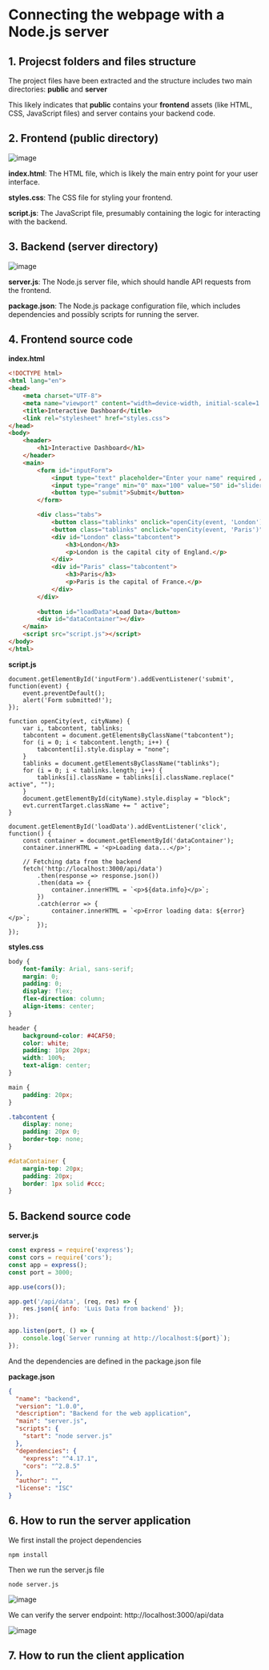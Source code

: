 # Connecting the webpage with a Node.js server 

## 1. Projecst folders and files structure

The project files have been extracted and the structure includes two main directories: **public** and **server**

This likely indicates that **public** contains your **frontend** assets (like HTML, CSS, JavaScript files) and server contains your backend code.

## 2. Frontend (public directory)

![image](https://github.com/luiscoco/HTML-CSS-JavaScript-sample3/assets/32194879/af72ac1b-b419-4621-9b79-c99d3641d6a2)

**index.html**: The HTML file, which is likely the main entry point for your user interface.

**styles.css**: The CSS file for styling your frontend.

**script.js**: The JavaScript file, presumably containing the logic for interacting with the backend.

## 3. Backend (server directory)

![image](https://github.com/luiscoco/HTML-CSS-JavaScript-sample3/assets/32194879/7987fad8-6dcd-4930-b807-12ec80a7f9da)

**server.js**: The Node.js server file, which should handle API requests from the frontend.

**package.json**: The Node.js package configuration file, which includes dependencies and possibly scripts for running the server.

## 4. Frontend source code

**index.html**

```html
<!DOCTYPE html>
<html lang="en">
<head>
    <meta charset="UTF-8">
    <meta name="viewport" content="width=device-width, initial-scale=1.0">
    <title>Interactive Dashboard</title>
    <link rel="stylesheet" href="styles.css">
</head>
<body>
    <header>
        <h1>Interactive Dashboard</h1>
    </header>
    <main>
        <form id="inputForm">
            <input type="text" placeholder="Enter your name" required />
            <input type="range" min="0" max="100" value="50" id="slider" />
            <button type="submit">Submit</button>
        </form>

        <div class="tabs">
            <button class="tablinks" onclick="openCity(event, 'London')">London</button>
            <button class="tablinks" onclick="openCity(event, 'Paris')">Paris</button>
            <div id="London" class="tabcontent">
                <h3>London</h3>
                <p>London is the capital city of England.</p>
            </div>
            <div id="Paris" class="tabcontent">
                <h3>Paris</h3>
                <p>Paris is the capital of France.</p>
            </div>
        </div>
        
        <button id="loadData">Load Data</button>
        <div id="dataContainer"></div>
    </main>
    <script src="script.js"></script>
</body>
</html>
```

**script.js**

```
document.getElementById('inputForm').addEventListener('submit', function(event) {
    event.preventDefault();
    alert('Form submitted!');
});

function openCity(evt, cityName) {
    var i, tabcontent, tablinks;
    tabcontent = document.getElementsByClassName("tabcontent");
    for (i = 0; i < tabcontent.length; i++) {
        tabcontent[i].style.display = "none";
    }
    tablinks = document.getElementsByClassName("tablinks");
    for (i = 0; i < tablinks.length; i++) {
        tablinks[i].className = tablinks[i].className.replace(" active", "");
    }
    document.getElementById(cityName).style.display = "block";
    evt.currentTarget.className += " active";
}

document.getElementById('loadData').addEventListener('click', function() {
    const container = document.getElementById('dataContainer');
    container.innerHTML = '<p>Loading data...</p>';

    // Fetching data from the backend
    fetch('http://localhost:3000/api/data')
        .then(response => response.json())
        .then(data => {
            container.innerHTML = `<p>${data.info}</p>`;
        })
        .catch(error => {
            container.innerHTML = `<p>Error loading data: ${error}</p>`;
        });
});
```

**styles.css**

```css
body {
    font-family: Arial, sans-serif;
    margin: 0;
    padding: 0;
    display: flex;
    flex-direction: column;
    align-items: center;
}

header {
    background-color: #4CAF50;
    color: white;
    padding: 10px 20px;
    width: 100%;
    text-align: center;
}

main {
    padding: 20px;
}

.tabcontent {
    display: none;
    padding: 20px 0;
    border-top: none;
}

#dataContainer {
    margin-top: 20px;
    padding: 20px;
    border: 1px solid #ccc;
}
```

## 5. Backend source code

**server.js**

```javascript
const express = require('express');
const cors = require('cors');
const app = express();
const port = 3000;

app.use(cors());

app.get('/api/data', (req, res) => {
    res.json({ info: 'Luis Data from backend' });
});

app.listen(port, () => {
    console.log(`Server running at http://localhost:${port}`);
});
```

And the dependencies are defined in the package.json file

**package.json**

```json
{
  "name": "backend",
  "version": "1.0.0",
  "description": "Backend for the web application",
  "main": "server.js",
  "scripts": {
    "start": "node server.js"
  },
  "dependencies": {
    "express": "^4.17.1",
    "cors": "^2.8.5"
  },
  "author": "",
  "license": "ISC"
}
```

## 6. How to run the server application

We first install the project dependencies

```
npm install
```

Then we run the server.js file

```
node server.js
```

![image](https://github.com/luiscoco/HTML-CSS-JavaScript-sample3/assets/32194879/aa36075e-4fad-4553-8c83-606d6c384d32)

We can verify the server endpoint: http://localhost:3000/api/data

![image](https://github.com/luiscoco/HTML-CSS-JavaScript-sample3/assets/32194879/378c1be3-376e-4de3-b0bd-934f8964895f)



## 7. How to run the client application


